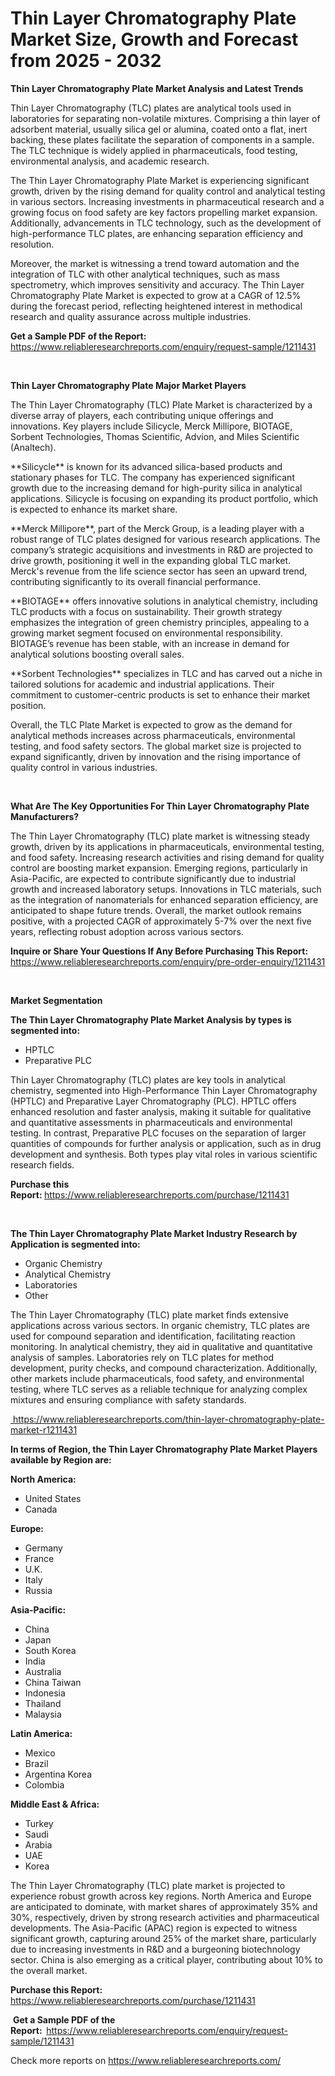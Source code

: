 <p><h1>Thin Layer Chromatography Plate Market Size, Growth and Forecast from 2025 - 2032</h1></p><p><strong>Thin Layer Chromatography Plate Market Analysis and Latest Trends</strong></p>
<p><p>Thin Layer Chromatography (TLC) plates are analytical tools used in laboratories for separating non-volatile mixtures. Comprising a thin layer of adsorbent material, usually silica gel or alumina, coated onto a flat, inert backing, these plates facilitate the separation of components in a sample. The TLC technique is widely applied in pharmaceuticals, food testing, environmental analysis, and academic research.</p><p>The Thin Layer Chromatography Plate Market is experiencing significant growth, driven by the rising demand for quality control and analytical testing in various sectors. Increasing investments in pharmaceutical research and a growing focus on food safety are key factors propelling market expansion. Additionally, advancements in TLC technology, such as the development of high-performance TLC plates, are enhancing separation efficiency and resolution.</p><p>Moreover, the market is witnessing a trend toward automation and the integration of TLC with other analytical techniques, such as mass spectrometry, which improves sensitivity and accuracy. The Thin Layer Chromatography Plate Market is expected to grow at a CAGR of 12.5% during the forecast period, reflecting heightened interest in methodical research and quality assurance across multiple industries.</p></p>
<p><strong>Get a Sample PDF of the Report:&nbsp;</strong> <a href="https://www.reliableresearchreports.com/enquiry/request-sample/1211431?utm_campaign=3170&utm_medium=2&utm_source=Github&utm_content=ia&utm_term=24032025&utm_id=thin-layer-chromatography-plate">https://www.reliableresearchreports.com/enquiry/request-sample/1211431</a></p>
<p>&nbsp;</p>
<p><strong>Thin Layer Chromatography Plate Major Market Players</strong></p>
<p><p>The Thin Layer Chromatography (TLC) Plate Market is characterized by a diverse array of players, each contributing unique offerings and innovations. Key players include Silicycle, Merck Millipore, BIOTAGE, Sorbent Technologies, Thomas Scientific, Advion, and Miles Scientific (Analtech).</p><p>**Silicycle** is known for its advanced silica-based products and stationary phases for TLC. The company has experienced significant growth due to the increasing demand for high-purity silica in analytical applications. Silicycle is focusing on expanding its product portfolio, which is expected to enhance its market share.</p><p>**Merck Millipore**, part of the Merck Group, is a leading player with a robust range of TLC plates designed for various research applications. The company’s strategic acquisitions and investments in R&D are projected to drive growth, positioning it well in the expanding global TLC market. Merck's revenue from the life science sector has seen an upward trend, contributing significantly to its overall financial performance.</p><p>**BIOTAGE** offers innovative solutions in analytical chemistry, including TLC products with a focus on sustainability. Their growth strategy emphasizes the integration of green chemistry principles, appealing to a growing market segment focused on environmental responsibility. BIOTAGE’s revenue has been stable, with an increase in demand for analytical solutions boosting overall sales.</p><p>**Sorbent Technologies** specializes in TLC and has carved out a niche in tailored solutions for academic and industrial applications. Their commitment to customer-centric products is set to enhance their market position. </p><p>Overall, the TLC Plate Market is expected to grow as the demand for analytical methods increases across pharmaceuticals, environmental testing, and food safety sectors. The global market size is projected to expand significantly, driven by innovation and the rising importance of quality control in various industries.</p></p>
<p>&nbsp;</p>
<p><strong>What Are The Key Opportunities For Thin Layer Chromatography Plate Manufacturers?</strong></p>
<p><p>The Thin Layer Chromatography (TLC) plate market is witnessing steady growth, driven by its applications in pharmaceuticals, environmental testing, and food safety. Increasing research activities and rising demand for quality control are boosting market expansion. Emerging regions, particularly in Asia-Pacific, are expected to contribute significantly due to industrial growth and increased laboratory setups. Innovations in TLC materials, such as the integration of nanomaterials for enhanced separation efficiency, are anticipated to shape future trends. Overall, the market outlook remains positive, with a projected CAGR of approximately 5-7% over the next five years, reflecting robust adoption across various sectors.</p></p>
<p><strong>Inquire or Share Your Questions If Any Before Purchasing This Report:</strong> <a href="https://www.reliableresearchreports.com/enquiry/pre-order-enquiry/1211431?utm_campaign=3170&utm_medium=2&utm_source=Github&utm_content=ia&utm_term=24032025&utm_id=thin-layer-chromatography-plate">https://www.reliableresearchreports.com/enquiry/pre-order-enquiry/1211431</a></p>
<p>&nbsp;</p>
<p><strong>Market Segmentation</strong></p>
<p><strong>The Thin Layer Chromatography Plate Market Analysis by types is segmented into:</strong></p>
<p><ul><li>HPTLC</li><li>Preparative PLC</li></ul></p>
<p><p>Thin Layer Chromatography (TLC) plates are key tools in analytical chemistry, segmented into High-Performance Thin Layer Chromatography (HPTLC) and Preparative Layer Chromatography (PLC). HPTLC offers enhanced resolution and faster analysis, making it suitable for qualitative and quantitative assessments in pharmaceuticals and environmental testing. In contrast, Preparative PLC focuses on the separation of larger quantities of compounds for further analysis or application, such as in drug development and synthesis. Both types play vital roles in various scientific research fields.</p></p>
<p><strong>Purchase this Report:&nbsp;</strong><a href="https://www.reliableresearchreports.com/purchase/1211431?utm_campaign=3170&utm_medium=2&utm_source=Github&utm_content=ia&utm_term=24032025&utm_id=thin-layer-chromatography-plate">https://www.reliableresearchreports.com/purchase/1211431</a></p>
<p>&nbsp;</p>
<p><strong>The Thin Layer Chromatography Plate Market Industry Research by Application is segmented into:</strong></p>
<p><ul><li>Organic Chemistry</li><li>Analytical Chemistry</li><li>Laboratories</li><li>Other</li></ul></p>
<p><p>The Thin Layer Chromatography (TLC) plate market finds extensive applications across various sectors. In organic chemistry, TLC plates are used for compound separation and identification, facilitating reaction monitoring. In analytical chemistry, they aid in qualitative and quantitative analysis of samples. Laboratories rely on TLC plates for method development, purity checks, and compound characterization. Additionally, other markets include pharmaceuticals, food safety, and environmental testing, where TLC serves as a reliable technique for analyzing complex mixtures and ensuring compliance with safety standards.</p></p>
<p><a href="https://www.reliableresearchreports.com/thin-layer-chromatography-plate-market-r1211431?utm_campaign=3170&utm_medium=2&utm_source=Github&utm_content=ia&utm_term=24032025&utm_id=thin-layer-chromatography-plate">&nbsp;https://www.reliableresearchreports.com/thin-layer-chromatography-plate-market-r1211431</a></p>
<p><strong>In terms of Region, the Thin Layer Chromatography Plate Market Players available by Region are:</strong></p>
<p>
    <p> <strong> North America: </strong>
        <ul>
            <li>United States</li>
            <li>Canada</li>
        </ul>
        </p> 
    <p> <strong> Europe: </strong>
        <ul>
            <li>Germany</li>
            <li>France</li>
            <li>U.K.</li>
            <li>Italy</li>
            <li>Russia</li>
        </ul>
        </p> 
    <p> <strong> Asia-Pacific: </strong>
        <ul>
            <li>China</li>
            <li>Japan</li>
            <li>South Korea</li>
            <li>India</li>
            <li>Australia</li>
            <li>China Taiwan</li>
            <li>Indonesia</li>
            <li>Thailand</li>
            <li>Malaysia</li>
        </ul>
        </p> 
    <p> <strong> Latin America: </strong>
        <ul>
            <li>Mexico</li>
            <li>Brazil</li>
            <li>Argentina Korea</li>
            <li>Colombia</li>
        </ul>
        </p> 
    <p> <strong> Middle East & Africa: </strong>
        <ul>
            <li>Turkey</li>
            <li>Saudi</li>
            <li>Arabia</li>
            <li>UAE</li>
            <li>Korea</li>
        </ul>
    </p>
    </p>
<p><p>The Thin Layer Chromatography (TLC) plate market is projected to experience robust growth across key regions. North America and Europe are anticipated to dominate, with market shares of approximately 35% and 30%, respectively, driven by strong research activities and pharmaceutical developments. The Asia-Pacific (APAC) region is expected to witness significant growth, capturing around 25% of the market share, particularly due to increasing investments in R&D and a burgeoning biotechnology sector. China is also emerging as a critical player, contributing about 10% to the overall market.</p></p>
<p><strong>Purchase this Report: </strong><a href="https://www.reliableresearchreports.com/purchase/1211431?utm_campaign=3170&utm_medium=2&utm_source=Github&utm_content=ia&utm_term=24032025&utm_id=thin-layer-chromatography-plate">https://www.reliableresearchreports.com/purchase/1211431</a></p>
<p>&nbsp;<strong>Get a Sample PDF of the Report:&nbsp;&nbsp;</strong><a href="https://www.reliableresearchreports.com/enquiry/request-sample/1211431?utm_campaign=3170&utm_medium=2&utm_source=Github&utm_content=ia&utm_term=24032025&utm_id=thin-layer-chromatography-plate">https://www.reliableresearchreports.com/enquiry/request-sample/1211431</a></p>
<p><strong></strong></p>
<p>Check more reports on <a href="https://www.reliableresearchreports.com/?utm_campaign=3170&utm_medium=2&utm_source=Github&utm_content=ia&utm_term=24032025&utm_id=thin-layer-chromatography-plate">https://www.reliableresearchreports.com/</a></p>
